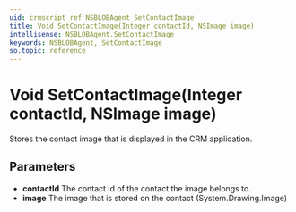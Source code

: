 ```yaml
---
uid: crmscript_ref_NSBLOBAgent_SetContactImage
title: Void SetContactImage(Integer contactId, NSImage image)
intellisense: NSBLOBAgent.SetContactImage
keywords: NSBLOBAgent, SetContactImage
so.topic: reference
---
```


# Void SetContactImage(Integer contactId, NSImage image)

Stores the contact image that is displayed in the CRM application.

## Parameters

* **contactId** The contact id of the contact the image belongs to.
* **image** The image that is stored on the contact (System.Drawing.Image)
